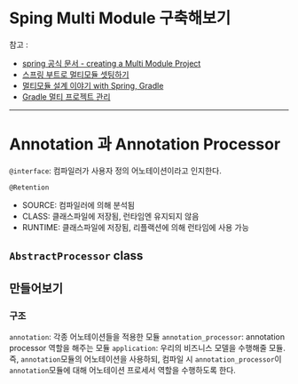 # Sping Multi Module 구축해보기



참고 :

* [spring 공식 문서 - creating a Multi Module Project](https://spring.io/guides/gs/multi-module/)
* [스프링 부트로 멀티모듈 셋팅하기](https://taetaetae.github.io/2020/01/19/spring-boot-maven-multi-module/)
* [멀티모듈 설계 이야기 with Spring, Gradle](https://woowabros.github.io/study/2019/07/01/multi-module.html)
* [Gradle 멀티 프로젝트 관리](https://jojoldu.tistory.com/123)


---

# Annotation 과 Annotation Processor

`@interface`: 컴파일러가 사용자 정의 어노테이션이라고 인지한다.

`@Retention`
- SOURCE: 컴파일러에 의해 분석됨
- CLASS: 클래스파일에 저장됨, 런타임엔 유지되지 않음
- RUNTIME: 클래스파일에 저장됨, 리플랙션에 의해 런타임에 사용 가능

`AbstractProcessor` class
- 

## 만들어보기

### 구조

`annotation`: 각종 어노테이션들을 적용한 모듈
`annotation_processor`: annotation processor 역할을 해주는 모듈
`application`: 우리의 비즈니스 모델을 수행해줄 모듈. 
즉, `annotation`모듈의 어노테이션을 사용하되,
컴파일 시 `annotation_processor`이 `annotation`모듈에 대해 어노테이션 프로세서 역할을 수행하도록 한다.

